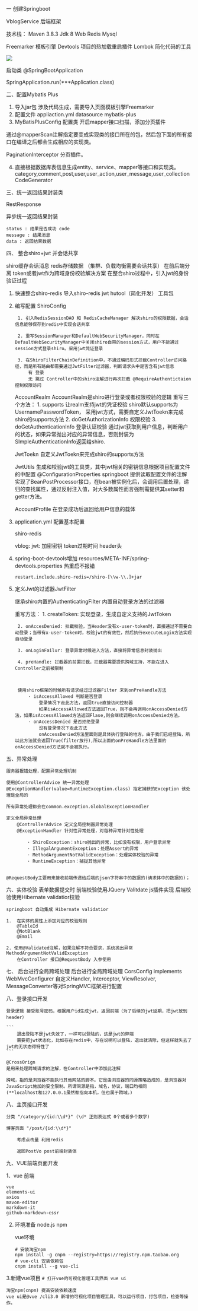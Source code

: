 一 创建Springboot

VblogService 后端框架

技术栈：
Maven 3.8.3
Jdk 8
Web
Redis
Mysql

Freemarker 模板引擎 
Devtools 项目的热加载重启插件
Lombok 简化代码的工具

![](pic/create.png)

 

启动类
@SpringBootApplication

SpringApplication.run(***Application.class)


二、配置Mybatis Plus

1.	导入jar包
涉及代码生成，需要导入页面模板引擎Freemarker
2.	配置文件
appliaction.yml
	datasource
	mybatis-plus
3. MyBatisPlusConfig 配置类 开启mapper接口扫描，添加分页插件

通过@mapperScan注解指定要变成实现类的接口所在的包，然后包下面的所有接口在编译之后都会生成相应的实现类。

PaginationInterceptor 分页插件。


4. 直接根据数据库表信息生成entity、service、mapper等接口和实现类。
category,comment,post,user,user_action,user_message,user_collection
CodeGenerator


三、统一返回结果封装类

RestResponse

异步统一返回结果封装
	
	
	status : 结果是否成功 code
	message : 结果消息
	data : 返回结果数据
	

四、 整合shiro+jwt 并会话共享

shiro缓存会话消息 redis存储数据
（集群、负载均衡需要会话共享）
在前后端分离 token或者jwt作为跨域身份校验解决方案 在整合shiro过程中，引入jwt的身份验证过程

1. 快速整合shiro-redis 导入shiro-redis jwt hutool（简化开发） 工具包

2. 编写配置 ShiroConfig

		1. 引入RedisSessionDAO 和 RedisCacheManager 解决shiro的权限数据，会话信息能够保存到redis中实现会话共享

		2. 重写SessionManager和DefaultWebSecurityManager，同时在DefaultWebSecurityManager中关闭shiro自带的session方式，用户不能通过session方式登录shiro。采用jwt凭证登录

		3. 在ShiroFilterChainDefinition中，不通过编码形式拦截Controller访问路径，而是所有路由都需要通过JwtFilter过滤器，判断请求头中是否含有jwt信息 
			有 登录
			无 跳过 Controller中的shiro注解进行再次拦截 @RequireAuthentictaion 控制权限访问

	AccountRealm
		AccountRealm是shiro进行登录或者权限校验的逻辑
			重写三个方法：
			1.	supports 让realm支持jwt的凭证校验
				shiro默认supports为UsernamePasswordToken， 采用jwt方式，需要自定义JwtToekn来完成shiro的supports方法
			2.	doGetAuthorizationInfo 权限校验
			3.	doGetAuthenticationInfo 登录认证校验 通过jwt获取到用户信息，判断用户的状态，如果异常抛出对应的异常信息，否则封装为SImpleAuthenticationInfo返回给shiro.
	
	JwtToekn
		自定义JwtToekn来完成shiro的supports方法

	JwtUtils 
		生成和校验jwt的工具类，其中jwt相关的密钥信息根据项目配置文件的中配置
		@ConfigurationProperties springboot 提供读取配置文件的注解
		实现了BeanPostProcessor接口，在bean被实例化后，会调用后置处理，递归的查找属性，通过反射注入值，对大多数属性而言强制需提供其setter和getter方法。

	AccountProfile
		在登录成功后返回给用户信息的载体

3. application.yml 配置基本配置

	shiro-redis

	vblog:
		jwt:
			加密密钥
			token过期时间
			header头
	
4. spring-boot-devtools增加 resources/META-INF/spring-devtools.properties
热重启不报错
	
	```
	restart.include.shiro-redis=/shiro-[\\w-\\.]+jar
	```


5. 定义Jwt的过滤器JwtFilter

	继承shiro内置的AuthenticatingFilter 内置自动登录方法的过滤器

	重写方法：
		1. createToken: 实现登录，生成自定义支持的JwtToken

		2. onAccesDenied: 拦截校验，当Header没有x-user-token时，直接通过不需要自动登录；当带有x-user-token时，校验jwt的有效性，然后执行executeLogin方法实现自动登录

		3. onLoginFailur: 登录异常时候进入方法，直接将异常信息封装抛出

		4. preHandle: 拦截器的前置拦截，拦截器需要提供跨域支持，不能在进入Controller之前被限制



		使用shiro框架的时候所有请求经过过滤器Filter 来到onPreHandle方法
			· isAccessAllowed 判断是否登录
				登录情况下走此方法，返回true直接访问控制器
				如果isAccessAllowed方法返回True，则不会再调用onAccessDenied方法，如果isAccessAllowed方法返回Flase,则会继续调用onAccessDenied方法。
			· onAccessDenied 是否拒绝登录
				没有登录情况下走此方法
				onAccessDenied方法里面则是具体执行登陆的地方。由于我们已经登陆，所以此方法就会返回True(filter放行),所以上面的onPreHandle方法里面的onAccessDenied方法就不会被执行。





五、异常处理

	服务器报错处理，配置异常处理机制

	使用@ControllerAdvice 统一异常处理
	@ExceptionHandler(value=RuntimeException.class) 指定捕获的Exception 该处理是全局的

	所有异常处理都会在common.exception.GlobalExceptionHandler

	定义全局异常处理
		@ControllerAdvice 定义全局控制器异常处理
		@ExceptionHandler 针对性异常处理，对每种异常针对性处理

			· ShiroException：shiro抛出的异常，比如没有权限，用户登录异常
			· IllegalArgumentException：处理Assert的异常
			· MethodArgumentNotValidException：处理实体校验的异常
			· RuntimeException：捕捉其他异常


	@RequestBody主要用来接收前端传递给后端的json字符串中的数据的(请求体中的数据的)；

六、实体校验
	表单数据提交时
		前端校验使用JQuery Valitdate js插件实现
		后端校验使用Hibernate validatior校验

	springboot 自动集成 Hibernate validatior

	1.  在实体的属性上添加对应的校验规则
		@TableId
		@NotBlank
		@Email

	2. 使用@Validated注解，如果注解不符合要求，系统抛出异常MethodArgumentNotValidException
		在Controller 接口@RequestBody 入参使用


七、 后台进行全局跨域处理
	后台进行全局跨域处理
		CorsConfig implements WebMvcConfigurer 自定义Handler, Interceptor, ViewResolver, MessageConverter等对SpringMVC框架进行配置


八、登录接口开发

	登录逻辑 接受账号密码，根据用户id生成jwt，返回前端（为了后续的jwt延期，把jwt放到header）

	```
		退出登陆不是jwt失效了，一样可以登陆的，这是jwt的弊端
		需要把jwt状态化，比如存在redis中，存在说明可以登陆，退出就清除，但这样就失去了jwt的无状态得特性了
	```

	@CrossOrign
	是用来处理跨域请求的注解，在Controller中添加此注解

	跨域，指的是浏览器不能执行其他网站的脚本。它是由浏览器的同源策略造成的，是浏览器对JavaScript施加的安全限制。所谓同源是指，域名，协议，端口均相同
	(**localhost和127.0.0.1虽然都指向本机，但也属于跨域。)
	

八、主页接口开发


	分类 "/category/{id:\\d*}" (\d* 正则表达式 0个或者多个数字)

	博客页面 "/post/{id:\\d*}"  

		考虑点击量 利用redis

		返回PostVo post前端封装体




九、VUE前端页面开发

1、vue 前端

	vue
	elements-ui
	axios
	mavon-editor
	markdown-it
	github-markdown-cssr

	
2. 环境准备
	node.js
	npm

	vue环境

	```
	# 安装淘宝npm
	npm install -g cnpm --registry=https://registry.npm.taobao.org
	# vue-cli 安装依赖包
	cnpm install --g vue-cli

	```

3.新建vue项目
	```
	# 打开vue的可视化管理工具界面
	vue ui
	```

	淘宝npm(cnpm) 提高安装依赖速度
	vue ui是@vue /cli3.0 新增的可视化项目管理工具，可以运行项目，打包项目，检查等操作。

